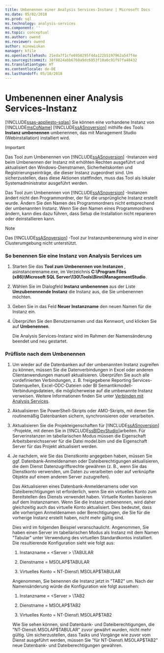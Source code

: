 ```yaml
---
title: Umbenennen einer Analysis Services-Instanz | Microsoft Docs
ms.date: 05/02/2018
ms.prod: sql
ms.technology: analysis-services
ms.component: ''
ms.topic: conceptual
ms.author: owend
ms.reviewer: owend
author: minewiskan
manager: kfile
ms.openlocfilehash: 21eda7f1cfe6950295f4da122b5197962a547f4e
ms.sourcegitcommit: 38f8824abb6760a9dc6953f10a6c91f97fa48432
ms.translationtype: HT
ms.contentlocale: de-DE
ms.lasthandoff: 05/10/2018
---
```

# <a name="rename-an-analysis-services-instance"></a>Umbenennen einer Analysis Services-Instanz
[!INCLUDE[ssas-appliesto-sqlas](../../includes/ssas-appliesto-sqlas.md)]
  Sie können eine vorhandene Instanz von [!INCLUDE[msCoName](../../includes/msconame-md.md)] [!INCLUDE[ssASnoversion](../../includes/ssasnoversion-md.md)] mithilfe des Tools **Instanz umbenennen** umbenennen, das mit Management Studio (Webinstallation) installiert wird.  
  
> [!IMPORTANT]  
>  Das Tool zum Umbenennen von [!INCLUDE[ssASnoversion](../../includes/ssasnoversion-md.md)] -Instanzen wird beim Umbenennen der Instanz mit erhöhten Rechten ausgeführt und aktualisiert den Windows-Dienstnamen, Sicherheitskonten und Registrierungseinträge, die dieser Instanz zugeordnet sind. Um sicherzustellen, dass diese Aktionen stattfinden, muss das Tool als lokaler Systemadministrator ausgeführt werden.  
  
 Das Tool zum Umbenennen von [!INCLUDE[ssASnoversion](../../includes/ssasnoversion-md.md)] -Instanzen ändert nicht den Programmordner, der für die ursprüngliche Instanz erstellt wurde. Ändern Sie den Namen des Programmordners nicht entsprechend der umbenannten Instanz. Wenn Sie den Namen eines Programmordners ändern, kann dies dazu führen, dass Setup die Installation nicht reparieren oder deinstallieren kann.  
  
> [!NOTE]  
>  Das [!INCLUDE[ssASnoversion](../../includes/ssasnoversion-md.md)] -Tool zur Instanzumbenennung wird in einer Clusterumgebung nicht unterstützt.  
  
### <a name="to-rename-an-instance-of-analysis-services"></a>So benennen Sie eine Instanz von Analysis Services um  
  
1.  Starten Sie das **Tool zum Umbenennen von Instanzen** , asinstancerename.exe, im Verzeichnis **C:\Program Files (x86)\Microsoft SQL Server\130\Tools\Binn\ManagementStudio**.  
  
2.  Wählen Sie im Dialogfeld **Instanz umbenennen** aus der Liste **Umzubenennende Instanz** die Instanz aus, die Sie umbenennen möchten.  
  
3.  Geben Sie in das Feld **Neuer Instanzname** den neuen Namen für die Instanz ein.  
  
4.  Überprüfen Sie den Benutzernamen und das Kennwort, und klicken Sie auf **Umbenennen**.  
  
     Die Analysis Services-Instanz wird im Rahmen der Namensänderung beendet und neu gestartet.  
  
### <a name="post-rename-checklist"></a>Prüfliste nach dem Umbenennen  
  
1.  Um wieder auf die Datenbanken auf der umbenannten Instanz zugreifen zu können, müssen Sie die Datenverbindungen in Excel oder anderen Clientanwendungen manuell aktualisieren. Überprüfen Sie auch alle vordefinierten Verbindungen, z. B. freigegebene Reporting Services-Datenquellen, Excel-ODC-Dateien oder BI Semantikmodell-Verbindungsdateien, die möglicherweise auf die umbenannte Instanz verweisen. Weitere Informationen finden Sie unter [Verbinden mit Analysis Services](../../analysis-services/instances/connect-to-analysis-services.md).  
  
2.  Aktualisieren Sie PowerShell-Skripts oder AMO-Skripts, mit denen Sie routinemäßig Datenbanken sichern, synchronisieren oder verarbeiten.  
  
3.  Aktualisieren Sie die Projekteigenschaften für [!INCLUDE[ssASnoversion](../../includes/ssasnoversion-md.md)] -Projekte, mit denen Sie in [!INCLUDE[ssBIDevStudio](../../includes/ssbidevstudio-md.md)]arbeiten. Für Serverinstanzen im tabellarischen Modus müssen die Eigenschaft Arbeitsbereichsserver für die Datei model.bim und die Eigenschaft Server für das Projekt aktualisiert werden.  
  
4.  Je nachdem, wie Sie das Dienstkonto angegeben haben, müssen Sie ggf. Datenbank-Anmeldenamen oder Dateiberechtigungen aktualisieren, die dem Dienst Datenzugriffsrechte gewähren (z. B., wenn Sie das Dienstkonto verwenden, um Daten zu verarbeiten oder auf verknüpfte Objekte auf einem anderen Server zuzugreifen).  
  
     Das Aktualisieren eines Datenbank-Anmeldenamens oder von Dateiberechtigungen ist erforderlich, wenn Sie ein virtuelles Konto zum Bereitstellen des Diensts verwendet haben. Virtuelle Konten basieren auf dem Instanznamen. Wenn Sie die Instanz umbenennen, wird daher gleichzeitig auch das virtuelle Konto aktualisiert. Dies bedeutet, dass alle vorherigen Anmeldenamen oder Berechtigungen, die Sie für die vorherige Instanz erstellt haben, nicht mehr gültig sind.  
  
     Dies wird im folgenden Beispiel veranschaulicht. Angenommen, Sie haben einen Server im tabellarischen Modus als Instanz mit dem Namen "Tabular" unter Verwendung des virtuellen Standardkontos installiert. Die resultierende Konfiguration sieht wie folgt aus:  
  
    1.  Instanzname = \<Server > \TABULAR  
  
    2.  Dienstname = MSOLAP$TABULAR  
  
    3.  Virtuelles Konto = NT-Dienst\ MSOLAP$TABULAR  
  
     Angenommen, Sie benennen die Instanz jetzt in "TAB2" um. Nach der Namensänderung würde die Konfiguration wie folgt aussehen:  
  
    1.  Instanzname = \<Server > \TAB2  
  
    2.  Dienstname = MSOLAP$TAB2  
  
    3.  Virtuelles Konto = NT-Dienst\ MSOLAP$TAB2  
  
     Wie Sie sehen können, sind Datenbank- und Dateiberechtigungen, die "NT-Dienst\ MSOLAP$TABULAR" zuvor gewährt wurden, nicht mehr gültig. Um sicherzustellen, dass Tasks und Vorgänge wie zuvor vom Dienst ausgeführt werden, müssen Sie "für NT-Dienst\ MSOLAP$TAB2" neue Datenbank- und Dateiberechtigungen gewähren.  
  
  
